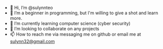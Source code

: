 - 👋 Hi, I’m @sulynnteo
- 👀 I’m a beginner in programming, but I'm willing to give a shot and learn more.
- 🌱 I’m currently learning computer science (cyber security)
- 💞️ I’m looking to collaborate on any projects
- 📫 How to reach me via messaging me on github or email me at sulynn32@gmail.com

<!---
sulynnteo/sulynnteo is a ✨ special ✨ repository because its `README.md` (this file) appears on your GitHub profile.
You can click the Preview link to take a look at your changes.
--->
